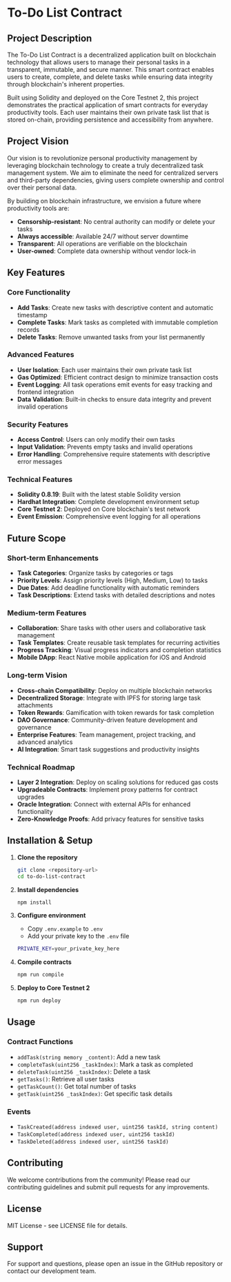 # To-Do List Contract

## Project Description

The To-Do List Contract is a decentralized application built on blockchain technology that allows users to manage their personal tasks in a transparent, immutable, and secure manner. This smart contract enables users to create, complete, and delete tasks while ensuring data integrity through blockchain's inherent properties.

Built using Solidity and deployed on the Core Testnet 2, this project demonstrates the practical application of smart contracts for everyday productivity tools. Each user maintains their own private task list that is stored on-chain, providing persistence and accessibility from anywhere.

## Project Vision

Our vision is to revolutionize personal productivity management by leveraging blockchain technology to create a truly decentralized task management system. We aim to eliminate the need for centralized servers and third-party dependencies, giving users complete ownership and control over their personal data.

By building on blockchain infrastructure, we envision a future where productivity tools are:
- **Censorship-resistant**: No central authority can modify or delete your tasks
- **Always accessible**: Available 24/7 without server downtime
- **Transparent**: All operations are verifiable on the blockchain
- **User-owned**: Complete data ownership without vendor lock-in

## Key Features

### Core Functionality
- **Add Tasks**: Create new tasks with descriptive content and automatic timestamp
- **Complete Tasks**: Mark tasks as completed with immutable completion records
- **Delete Tasks**: Remove unwanted tasks from your list permanently

### Advanced Features
- **User Isolation**: Each user maintains their own private task list
- **Gas Optimized**: Efficient contract design to minimize transaction costs
- **Event Logging**: All task operations emit events for easy tracking and frontend integration
- **Data Validation**: Built-in checks to ensure data integrity and prevent invalid operations

### Security Features
- **Access Control**: Users can only modify their own tasks
- **Input Validation**: Prevents empty tasks and invalid operations
- **Error Handling**: Comprehensive require statements with descriptive error messages

### Technical Features
- **Solidity 0.8.19**: Built with the latest stable Solidity version
- **Hardhat Integration**: Complete development environment setup
- **Core Testnet 2**: Deployed on Core blockchain's test network
- **Event Emission**: Comprehensive event logging for all operations

## Future Scope

### Short-term Enhancements
- **Task Categories**: Organize tasks by categories or tags
- **Priority Levels**: Assign priority levels (High, Medium, Low) to tasks
- **Due Dates**: Add deadline functionality with automatic reminders
- **Task Descriptions**: Extend tasks with detailed descriptions and notes

### Medium-term Features
- **Collaboration**: Share tasks with other users and collaborative task management
- **Task Templates**: Create reusable task templates for recurring activities
- **Progress Tracking**: Visual progress indicators and completion statistics
- **Mobile DApp**: React Native mobile application for iOS and Android

### Long-term Vision
- **Cross-chain Compatibility**: Deploy on multiple blockchain networks
- **Decentralized Storage**: Integrate with IPFS for storing large task attachments
- **Token Rewards**: Gamification with token rewards for task completion
- **DAO Governance**: Community-driven feature development and governance
- **Enterprise Features**: Team management, project tracking, and advanced analytics
- **AI Integration**: Smart task suggestions and productivity insights

### Technical Roadmap
- **Layer 2 Integration**: Deploy on scaling solutions for reduced gas costs
- **Upgradeable Contracts**: Implement proxy patterns for contract upgrades
- **Oracle Integration**: Connect with external APIs for enhanced functionality
- **Zero-Knowledge Proofs**: Add privacy features for sensitive tasks

## Installation & Setup

1. **Clone the repository**
   ```bash
   git clone <repository-url>
   cd to-do-list-contract
   ```

2. **Install dependencies**
   ```bash
   npm install
   ```

3. **Configure environment**
   - Copy `.env.example` to `.env`
   - Add your private key to the `.env` file
   ```bash
   PRIVATE_KEY=your_private_key_here
   ```

4. **Compile contracts**
   ```bash
   npm run compile
   ```

5. **Deploy to Core Testnet 2**
   ```bash
   npm run deploy
   ```

## Usage

### Contract Functions

- `addTask(string memory _content)`: Add a new task
- `completeTask(uint256 _taskIndex)`: Mark a task as completed
- `deleteTask(uint256 _taskIndex)`: Delete a task
- `getTasks()`: Retrieve all user tasks
- `getTaskCount()`: Get total number of tasks
- `getTask(uint256 _taskIndex)`: Get specific task details

### Events

- `TaskCreated(address indexed user, uint256 taskId, string content)`
- `TaskCompleted(address indexed user, uint256 taskId)`
- `TaskDeleted(address indexed user, uint256 taskId)`

## Contributing

We welcome contributions from the community! Please read our contributing guidelines and submit pull requests for any improvements.

## License

MIT License - see LICENSE file for details.

## Support

For support and questions, please open an issue in the GitHub repository or contact our development team.
